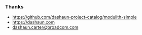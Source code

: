 ### Thanks

- https://github.com/dashaun-project-catalog/modulith-simple
- https://dashaun.com
- dashaun.carter@broadcom.com